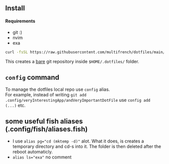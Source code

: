 ## Install

#### Requirements
* git :)
* nvim
* exa

```bash
curl -fsSL https://raw.githubusercontent.com/multifrench/dotfiles/main/install.sh | bash
```

This creates a [bare](google.com/search?q=bare+git+repo) git repository inside `$HOME/.dotfiles/` folder.

## `config` command
To manage the dotfiles local repo use `config` alias.  
For example, instead of writing 
`git add .config/veryInterestingApp/andVeryImportantDotFile` use `config add (...)` etc.

## some useful fish aliases (.config/fish/aliases.fish)
* I use `alias pg="cd (mktemp -d)"` alot. What it does, is creates a temporary directory and cd-s into it. The folder is then deleted after the reboot automaticly. 
* `alias ls="exa"` no comment
